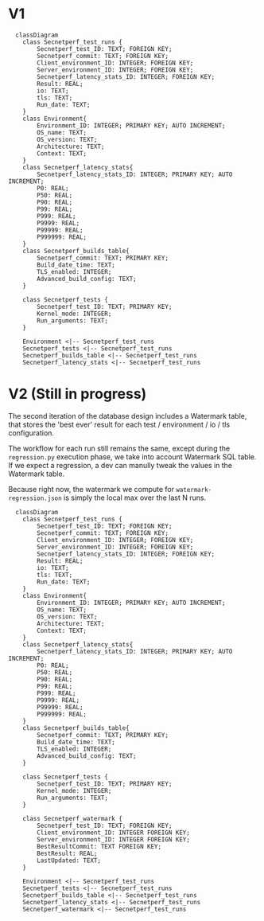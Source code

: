 # V1


```mermaid
  classDiagram
    class Secnetperf_test_runs {
        Secnetperf_test_ID: TEXT; FOREIGN KEY;
        Secnetperf_commit: TEXT; FOREIGN KEY;
        Client_environment_ID: INTEGER; FOREIGN KEY;
        Server_environment_ID: INTEGER; FOREIGN KEY;
        Secnetperf_latency_stats_ID: INTEGER; FOREIGN KEY;
        Result: REAL;
        io: TEXT;
        tls: TEXT;
        Run_date: TEXT;
    }
    class Environment{
        Environment_ID: INTEGER; PRIMARY KEY; AUTO INCREMENT;
        OS_name: TEXT;
        OS_version: TEXT;
        Architecture: TEXT;
        Context: TEXT;
    }
    class Secnetperf_latency_stats{
        Secnetperf_latency_stats_ID: INTEGER; PRIMARY KEY; AUTO INCREMENT;
        P0: REAL;
        P50: REAL;
        P90: REAL;
        P99: REAL;
        P999: REAL;
        P9999: REAL;
        P99999: REAL;
        P999999: REAL;
    }
    class Secnetperf_builds_table{
        Secnetperf_commit: TEXT; PRIMARY KEY;
        Build_date_time: TEXT;
        TLS_enabled: INTEGER;
        Advanced_build_config: TEXT;
    }

    class Secnetperf_tests {
        Secnetperf_test_ID: TEXT; PRIMARY KEY;
        Kernel_mode: INTEGER;
        Run_arguments: TEXT;
    }

    Environment <|-- Secnetperf_test_runs
    Secnetperf_tests <|-- Secnetperf_test_runs
    Secnetperf_builds_table <|-- Secnetperf_test_runs
    Secnetperf_latency_stats <|-- Secnetperf_test_runs
```

# V2 (Still in progress)

The second iteration of the database design includes a Watermark table, that stores the 'best ever' result for each test / environment / io / tls configuration.

The workflow for each run still remains the same, except during the `regression.py` execution phase, we take into account Watermark SQL table. If we expect a regression, a dev can manully tweak the values in the Watermark table.

Because right now, the watermark we compute for `watermark-regression.json` is simply the local max over the last N runs.

```mermaid
  classDiagram
    class Secnetperf_test_runs {
        Secnetperf_test_ID: TEXT; FOREIGN KEY;
        Secnetperf_commit: TEXT; FOREIGN KEY;
        Client_environment_ID: INTEGER; FOREIGN KEY;
        Server_environment_ID: INTEGER; FOREIGN KEY;
        Secnetperf_latency_stats_ID: INTEGER; FOREIGN KEY;
        Result: REAL;
        io: TEXT;
        tls: TEXT;
        Run_date: TEXT;
    }
    class Environment{
        Environment_ID: INTEGER; PRIMARY KEY; AUTO INCREMENT;
        OS_name: TEXT;
        OS_version: TEXT;
        Architecture: TEXT;
        Context: TEXT;
    }
    class Secnetperf_latency_stats{
        Secnetperf_latency_stats_ID: INTEGER; PRIMARY KEY; AUTO INCREMENT;
        P0: REAL;
        P50: REAL;
        P90: REAL;
        P99: REAL;
        P999: REAL;
        P9999: REAL;
        P99999: REAL;
        P999999: REAL;
    }
    class Secnetperf_builds_table{
        Secnetperf_commit: TEXT; PRIMARY KEY;
        Build_date_time: TEXT;
        TLS_enabled: INTEGER;
        Advanced_build_config: TEXT;
    }

    class Secnetperf_tests {
        Secnetperf_test_ID: TEXT; PRIMARY KEY;
        Kernel_mode: INTEGER;
        Run_arguments: TEXT;
    }

    class Secnetperf_watermark {
        Secnetperf_test_ID: TEXT; FOREIGN KEY;
        Client_environment_ID: INTEGER FOREIGN KEY;
        Server_environment_ID: INTEGER FOREIGN KEY;
        BestResultCommit: TEXT FOREIGN KEY;
        BestResult: REAL;
        LastUpdated: TEXT;
    }

    Environment <|-- Secnetperf_test_runs
    Secnetperf_tests <|-- Secnetperf_test_runs
    Secnetperf_builds_table <|-- Secnetperf_test_runs
    Secnetperf_latency_stats <|-- Secnetperf_test_runs
    Secnetperf_watermark <|-- Secnetperf_test_runs
```